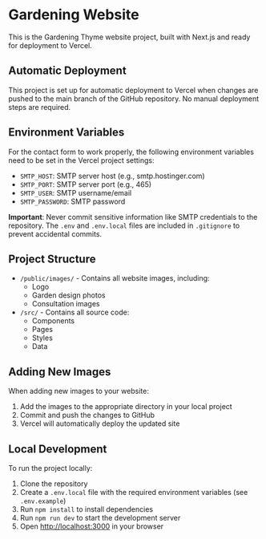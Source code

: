# Gardening Website

This is the Gardening Thyme website project, built with Next.js and ready for deployment to Vercel.

## Automatic Deployment

This project is set up for automatic deployment to Vercel when changes are pushed to the main branch of the GitHub repository. No manual deployment steps are required.

## Environment Variables

For the contact form to work properly, the following environment variables need to be set in the Vercel project settings:

- `SMTP_HOST`: SMTP server host (e.g., smtp.hostinger.com)
- `SMTP_PORT`: SMTP server port (e.g., 465)
- `SMTP_USER`: SMTP username/email
- `SMTP_PASSWORD`: SMTP password

**Important**: Never commit sensitive information like SMTP credentials to the repository. The `.env` and `.env.local` files are included in `.gitignore` to prevent accidental commits.

## Project Structure

- `/public/images/` - Contains all website images, including:
  - Logo
  - Garden design photos
  - Consultation images
- `/src/` - Contains all source code:
  - Components
  - Pages
  - Styles
  - Data

## Adding New Images

When adding new images to your website:

1. Add the images to the appropriate directory in your local project
2. Commit and push the changes to GitHub
3. Vercel will automatically deploy the updated site

## Local Development

To run the project locally:

1. Clone the repository
2. Create a `.env.local` file with the required environment variables (see `.env.example`)
3. Run `npm install` to install dependencies
4. Run `npm run dev` to start the development server
5. Open [http://localhost:3000](http://localhost:3000) in your browser
